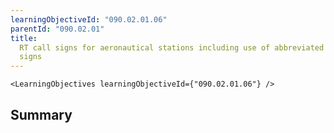 ```yaml
---
learningObjectiveId: "090.02.01.06"
parentId: "090.02.01"
title:
  RT call signs for aeronautical stations including use of abbreviated call
  signs
---
```


```tsx eval
<LearningObjectives learningObjectiveId={"090.02.01.06"} />
```

## Summary
